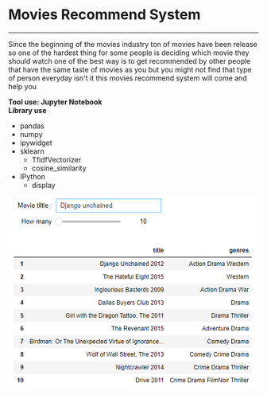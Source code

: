 # Movies Recommend System
---

Since the beginning of the movies industry ton of movies have been release so one of the hardest thing for some people is deciding which movie they should watch one of the best way is to get recommended by other people that 
have the same taste of movies as you but you might not find that type of person everyday isn't it this movies recommend system will come and help you 

**Tool use: Jupyter Notebook**  
**Library use**  
  - pandas
  - numpy
  - ipywidget
  - sklearn
    - TfidfVectorizer
    - cosine_similarity
  - IPython
    - display
   
![preview](https://github.com/NaeveBoontham/project/blob/main/Movies_recommend_system/recommend_preview.png)
